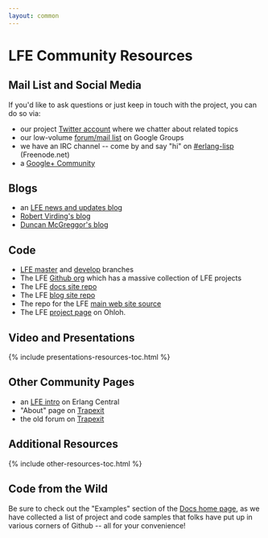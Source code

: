 ```yaml
---
layout: common
---
```


# LFE Community Resources

## Mail List and Social Media

If you'd like to ask questions or just keep in touch with the project, you can
do so via:

* our project <a href="https://twitter.com/ErlangLisp">Twitter account</a>
  where we chatter about related topics
* our low-volume
  <a href="http://groups.google.com/group/lisp-flavoured-erlang">forum/mail list</a>
  on Google Groups
* we have an IRC channel -- come by and say "hi" on <a href="http://webchat.freenode.net/?channels=erlang-lisp">#erlang-lisp</a> (Freenode.net)
* a <a href="https://plus.google.com/u/1/communities/103919485468949397234">Google+
  Community</a>

## Blogs

* an <a href="http://blog.lfe.io/">LFE news and updates blog</a>
* <a href="http://rvirding.blogspot.com/">Robert Virding's blog</a>
* <a href="http://technicae.cogitat.io/search/label/lfe">Duncan McGreggor's blog</a>

## Code

* <a href="https://github.com/rvirding/lfe">LFE master</a> and
  <a href="https://github.com/rvirding/lfe/tree/develop">develop</a> branches
* The LFE <a href="https://github.com/lfe">Github org</a> which has a massive collection of LFE projects
* The LFE <a href="https://github.com/lfe/docs">docs site repo</a>
* The LFE <a href="https://github.com/lfe/blog">blog site repo</a>
* The repo for the LFE <a href="https://github.com/lfe/lfe.github.io">main web site source</a>
* The LFE <a href="https://www.ohloh.net/p/lfe">project page</a> on Ohloh.

## Video and Presentations

{% include presentations-resources-toc.html %}

## Other Community Pages

* an <a href="https://erlangcentral.org/wiki/index.php/Lisp_Flavoured_Erlang">LFE intro</a>
  on Erlang Central
* "About" page on  <a href="http://www.trapexit.org/Lisp_Flavoured_Erlang">Trapexit</a>
* the old forum on <a href="http://forum.trapexit.org/viewtopic.php?p=40268">Trapexit</a>

## Additional Resources

{% include other-resources-toc.html %}

## Code from the Wild

Be sure to check out the "Examples" section of the
<a href="/">Docs home page</a>, as we have collected a list of project and
code samples that folks have put up in various corners of Github -- all for
your convenience!
